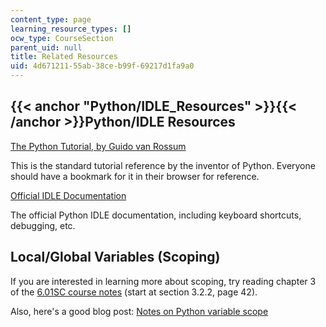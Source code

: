 ```yaml
---
content_type: page
learning_resource_types: []
ocw_type: CourseSection
parent_uid: null
title: Related Resources
uid: 4d671211-55ab-38ce-b99f-69217d1fa9a0
---
```


{{< anchor "Python/IDLE_Resources" >}}{{< /anchor >}}Python/IDLE Resources
--------------------------------------------------------------------------

[The Python Tutorial, by Guido van Rossum](https://docs.python.org/3/tutorial/)

This is the standard tutorial reference by the inventor of Python. Everyone should have a bookmark for it in their browser for reference.

[Official IDLE Documentation](https://docs.python.org/3.3/library/idle.html)

The official Python IDLE documentation, including keyboard shortcuts, debugging, etc.

Local/Global Variables (Scoping)
--------------------------------

If you are interested in learning more about scoping, try reading chapter 3 of the [6.01SC course notes](/courses/6-01sc-introduction-to-electrical-engineering-and-computer-science-i-spring-2011/pages/syllabus) (start at section 3.2.2, page 42).

Also, here's a good blog post: [Notes on Python variable scope](http://www.saltycrane.com/blog/2008/01/python-variable-scope-notes/)